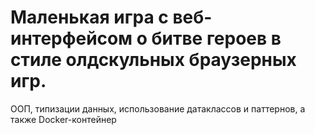 # Маленькая игра с веб-интерфейсом о битве героев в стиле олдскульных браузерных игр.

ООП, типизации данных, использование датаклассов и паттернов, а также  Docker-контейнер
